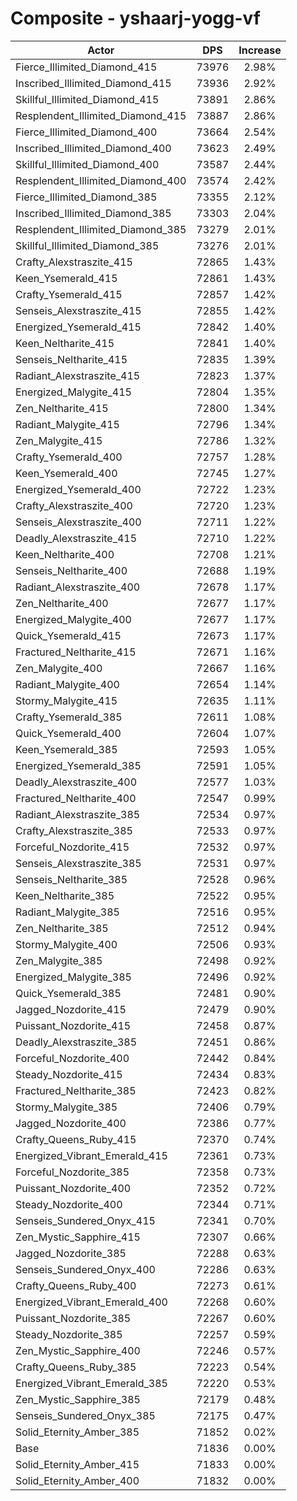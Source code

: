 # Composite - yshaarj-yogg-vf
| Actor | DPS | Increase |
|---|:---:|:---:|
|Fierce_Illimited_Diamond_415|73976|2.98%|
|Inscribed_Illimited_Diamond_415|73936|2.92%|
|Skillful_Illimited_Diamond_415|73891|2.86%|
|Resplendent_Illimited_Diamond_415|73887|2.86%|
|Fierce_Illimited_Diamond_400|73664|2.54%|
|Inscribed_Illimited_Diamond_400|73623|2.49%|
|Skillful_Illimited_Diamond_400|73587|2.44%|
|Resplendent_Illimited_Diamond_400|73574|2.42%|
|Fierce_Illimited_Diamond_385|73355|2.12%|
|Inscribed_Illimited_Diamond_385|73303|2.04%|
|Resplendent_Illimited_Diamond_385|73279|2.01%|
|Skillful_Illimited_Diamond_385|73276|2.01%|
|Crafty_Alexstraszite_415|72865|1.43%|
|Keen_Ysemerald_415|72861|1.43%|
|Crafty_Ysemerald_415|72857|1.42%|
|Senseis_Alexstraszite_415|72855|1.42%|
|Energized_Ysemerald_415|72842|1.40%|
|Keen_Neltharite_415|72841|1.40%|
|Senseis_Neltharite_415|72835|1.39%|
|Radiant_Alexstraszite_415|72823|1.37%|
|Energized_Malygite_415|72804|1.35%|
|Zen_Neltharite_415|72800|1.34%|
|Radiant_Malygite_415|72796|1.34%|
|Zen_Malygite_415|72786|1.32%|
|Crafty_Ysemerald_400|72757|1.28%|
|Keen_Ysemerald_400|72745|1.27%|
|Energized_Ysemerald_400|72722|1.23%|
|Crafty_Alexstraszite_400|72720|1.23%|
|Senseis_Alexstraszite_400|72711|1.22%|
|Deadly_Alexstraszite_415|72710|1.22%|
|Keen_Neltharite_400|72708|1.21%|
|Senseis_Neltharite_400|72688|1.19%|
|Radiant_Alexstraszite_400|72678|1.17%|
|Zen_Neltharite_400|72677|1.17%|
|Energized_Malygite_400|72677|1.17%|
|Quick_Ysemerald_415|72673|1.17%|
|Fractured_Neltharite_415|72671|1.16%|
|Zen_Malygite_400|72667|1.16%|
|Radiant_Malygite_400|72654|1.14%|
|Stormy_Malygite_415|72635|1.11%|
|Crafty_Ysemerald_385|72611|1.08%|
|Quick_Ysemerald_400|72604|1.07%|
|Keen_Ysemerald_385|72593|1.05%|
|Energized_Ysemerald_385|72591|1.05%|
|Deadly_Alexstraszite_400|72577|1.03%|
|Fractured_Neltharite_400|72547|0.99%|
|Radiant_Alexstraszite_385|72534|0.97%|
|Crafty_Alexstraszite_385|72533|0.97%|
|Forceful_Nozdorite_415|72532|0.97%|
|Senseis_Alexstraszite_385|72531|0.97%|
|Senseis_Neltharite_385|72528|0.96%|
|Keen_Neltharite_385|72522|0.95%|
|Radiant_Malygite_385|72516|0.95%|
|Zen_Neltharite_385|72512|0.94%|
|Stormy_Malygite_400|72506|0.93%|
|Zen_Malygite_385|72498|0.92%|
|Energized_Malygite_385|72496|0.92%|
|Quick_Ysemerald_385|72481|0.90%|
|Jagged_Nozdorite_415|72479|0.90%|
|Puissant_Nozdorite_415|72458|0.87%|
|Deadly_Alexstraszite_385|72451|0.86%|
|Forceful_Nozdorite_400|72442|0.84%|
|Steady_Nozdorite_415|72434|0.83%|
|Fractured_Neltharite_385|72423|0.82%|
|Stormy_Malygite_385|72406|0.79%|
|Jagged_Nozdorite_400|72386|0.77%|
|Crafty_Queens_Ruby_415|72370|0.74%|
|Energized_Vibrant_Emerald_415|72361|0.73%|
|Forceful_Nozdorite_385|72358|0.73%|
|Puissant_Nozdorite_400|72352|0.72%|
|Steady_Nozdorite_400|72344|0.71%|
|Senseis_Sundered_Onyx_415|72341|0.70%|
|Zen_Mystic_Sapphire_415|72307|0.66%|
|Jagged_Nozdorite_385|72288|0.63%|
|Senseis_Sundered_Onyx_400|72286|0.63%|
|Crafty_Queens_Ruby_400|72273|0.61%|
|Energized_Vibrant_Emerald_400|72268|0.60%|
|Puissant_Nozdorite_385|72267|0.60%|
|Steady_Nozdorite_385|72257|0.59%|
|Zen_Mystic_Sapphire_400|72246|0.57%|
|Crafty_Queens_Ruby_385|72223|0.54%|
|Energized_Vibrant_Emerald_385|72220|0.53%|
|Zen_Mystic_Sapphire_385|72179|0.48%|
|Senseis_Sundered_Onyx_385|72175|0.47%|
|Solid_Eternity_Amber_385|71852|0.02%|
|Base|71836|0.00%|
|Solid_Eternity_Amber_415|71833|0.00%|
|Solid_Eternity_Amber_400|71832|0.00%|
